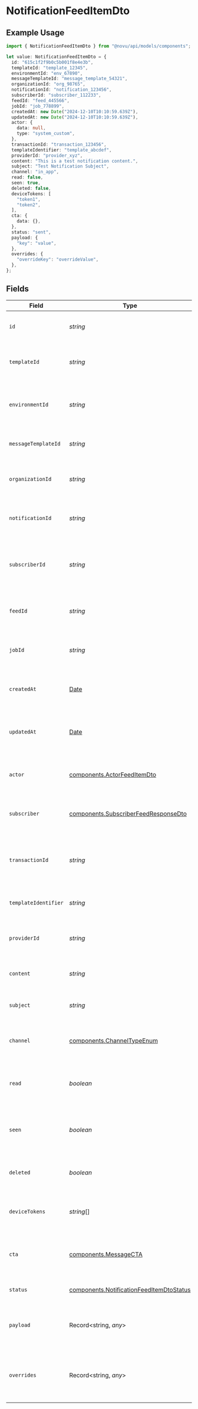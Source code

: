 # NotificationFeedItemDto

## Example Usage

```typescript
import { NotificationFeedItemDto } from "@novu/api/models/components";

let value: NotificationFeedItemDto = {
  id: "615c1f2f9b0c5b001f8e4e3b",
  templateId: "template_12345",
  environmentId: "env_67890",
  messageTemplateId: "message_template_54321",
  organizationId: "org_98765",
  notificationId: "notification_123456",
  subscriberId: "subscriber_112233",
  feedId: "feed_445566",
  jobId: "job_778899",
  createdAt: new Date("2024-12-10T10:10:59.639Z"),
  updatedAt: new Date("2024-12-10T10:10:59.639Z"),
  actor: {
    data: null,
    type: "system_custom",
  },
  transactionId: "transaction_123456",
  templateIdentifier: "template_abcdef",
  providerId: "provider_xyz",
  content: "This is a test notification content.",
  subject: "Test Notification Subject",
  channel: "in_app",
  read: false,
  seen: true,
  deleted: false,
  deviceTokens: [
    "token1",
    "token2",
  ],
  cta: {
    data: {},
  },
  status: "sent",
  payload: {
    "key": "value",
  },
  overrides: {
    "overrideKey": "overrideValue",
  },
};
```

## Fields

| Field                                                                                                | Type                                                                                                 | Required                                                                                             | Description                                                                                          | Example                                                                                              |
| ---------------------------------------------------------------------------------------------------- | ---------------------------------------------------------------------------------------------------- | ---------------------------------------------------------------------------------------------------- | ---------------------------------------------------------------------------------------------------- | ---------------------------------------------------------------------------------------------------- |
| `id`                                                                                                 | *string*                                                                                             | :heavy_check_mark:                                                                                   | Unique identifier for the notification.                                                              | 615c1f2f9b0c5b001f8e4e3b                                                                             |
| `templateId`                                                                                         | *string*                                                                                             | :heavy_check_mark:                                                                                   | Identifier for the template used to generate the notification.                                       | template_12345                                                                                       |
| `environmentId`                                                                                      | *string*                                                                                             | :heavy_check_mark:                                                                                   | Identifier for the environment where the notification is sent.                                       | env_67890                                                                                            |
| `messageTemplateId`                                                                                  | *string*                                                                                             | :heavy_check_mark:                                                                                   | Identifier for the message template used.                                                            | message_template_54321                                                                               |
| `organizationId`                                                                                     | *string*                                                                                             | :heavy_check_mark:                                                                                   | Identifier for the organization sending the notification.                                            | org_98765                                                                                            |
| `notificationId`                                                                                     | *string*                                                                                             | :heavy_check_mark:                                                                                   | Unique identifier for the notification instance.                                                     | notification_123456                                                                                  |
| `subscriberId`                                                                                       | *string*                                                                                             | :heavy_check_mark:                                                                                   | Unique identifier for the subscriber receiving the notification.                                     | subscriber_112233                                                                                    |
| `feedId`                                                                                             | *string*                                                                                             | :heavy_check_mark:                                                                                   | Identifier for the feed associated with the notification.                                            | feed_445566                                                                                          |
| `jobId`                                                                                              | *string*                                                                                             | :heavy_check_mark:                                                                                   | Identifier for the job that triggered the notification.                                              | job_778899                                                                                           |
| `createdAt`                                                                                          | [Date](https://developer.mozilla.org/en-US/docs/Web/JavaScript/Reference/Global_Objects/Date)        | :heavy_minus_sign:                                                                                   | Timestamp indicating when the notification was created.                                              | 2024-12-10T10:10:59.639Z                                                                             |
| `updatedAt`                                                                                          | [Date](https://developer.mozilla.org/en-US/docs/Web/JavaScript/Reference/Global_Objects/Date)        | :heavy_minus_sign:                                                                                   | Timestamp indicating when the notification was last updated.                                         | 2024-12-10T10:10:59.639Z                                                                             |
| `actor`                                                                                              | [components.ActorFeedItemDto](../../models/components/actorfeeditemdto.md)                           | :heavy_minus_sign:                                                                                   | Actor details related to the notification, if applicable.                                            |                                                                                                      |
| `subscriber`                                                                                         | [components.SubscriberFeedResponseDto](../../models/components/subscriberfeedresponsedto.md)         | :heavy_minus_sign:                                                                                   | Subscriber details associated with this notification.                                                |                                                                                                      |
| `transactionId`                                                                                      | *string*                                                                                             | :heavy_check_mark:                                                                                   | Unique identifier for the transaction associated with the notification.                              | transaction_123456                                                                                   |
| `templateIdentifier`                                                                                 | *string*                                                                                             | :heavy_minus_sign:                                                                                   | Identifier for the template used, if applicable.                                                     | template_abcdef                                                                                      |
| `providerId`                                                                                         | *string*                                                                                             | :heavy_minus_sign:                                                                                   | Identifier for the provider that sends the notification.                                             | provider_xyz                                                                                         |
| `content`                                                                                            | *string*                                                                                             | :heavy_check_mark:                                                                                   | The main content of the notification.                                                                | This is a test notification content.                                                                 |
| `subject`                                                                                            | *string*                                                                                             | :heavy_minus_sign:                                                                                   | The subject line for email notifications, if applicable.                                             | Test Notification Subject                                                                            |
| `channel`                                                                                            | [components.ChannelTypeEnum](../../models/components/channeltypeenum.md)                             | :heavy_check_mark:                                                                                   | Channel type through which the message is sent                                                       |                                                                                                      |
| `read`                                                                                               | *boolean*                                                                                            | :heavy_check_mark:                                                                                   | Indicates whether the notification has been read by the subscriber.                                  | false                                                                                                |
| `seen`                                                                                               | *boolean*                                                                                            | :heavy_check_mark:                                                                                   | Indicates whether the notification has been seen by the subscriber.                                  | true                                                                                                 |
| `deleted`                                                                                            | *boolean*                                                                                            | :heavy_check_mark:                                                                                   | Indicates whether the notification has been deleted.                                                 | false                                                                                                |
| `deviceTokens`                                                                                       | *string*[]                                                                                           | :heavy_minus_sign:                                                                                   | Device tokens for push notifications, if applicable.                                                 | [<br/>"token1",<br/>"token2"<br/>]                                                                   |
| `cta`                                                                                                | [components.MessageCTA](../../models/components/messagecta.md)                                       | :heavy_check_mark:                                                                                   | Call-to-action information associated with the notification.                                         |                                                                                                      |
| `status`                                                                                             | [components.NotificationFeedItemDtoStatus](../../models/components/notificationfeeditemdtostatus.md) | :heavy_check_mark:                                                                                   | Current status of the notification.                                                                  | sent                                                                                                 |
| `payload`                                                                                            | Record<string, *any*>                                                                                | :heavy_minus_sign:                                                                                   | The payload that was used to send the notification trigger.                                          | {<br/>"key": "value"<br/>}                                                                           |
| `overrides`                                                                                          | Record<string, *any*>                                                                                | :heavy_minus_sign:                                                                                   | Provider-specific overrides used when triggering the notification.                                   | {<br/>"overrideKey": "overrideValue"<br/>}                                                           |
